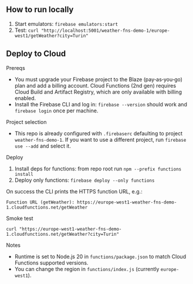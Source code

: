 ## How to run locally
1) Start emulators: `firebase emulators:start`
2) Test: `curl "http://localhost:5001/weather-fns-demo-1/europe-west1/getWeather?city=Turin"`

## Deploy to Cloud

Prereqs
- You must upgrade your Firebase project to the Blaze (pay‑as‑you‑go) plan and add a billing account. Cloud Functions (2nd gen) requires Cloud Build and Artifact Registry, which are only available with billing enabled.
- Install the Firebase CLI and log in: `firebase --version` should work and `firebase login` once per machine.

Project selection
- This repo is already configured with `.firebaserc` defaulting to project `weather-fns-demo-1`. If you want to use a different project, run `firebase use --add` and select it.

Deploy
1) Install deps for functions: from repo root run `npm --prefix functions install`
2) Deploy only functions: `firebase deploy --only functions`

On success the CLI prints the HTTPS function URL, e.g.:
```
Function URL (getWeather): https://europe-west1-weather-fns-demo-1.cloudfunctions.net/getWeather
```

Smoke test
```
curl "https://europe-west1-weather-fns-demo-1.cloudfunctions.net/getWeather?city=Turin"
```

Notes
- Runtime is set to Node.js 20 in `functions/package.json` to match Cloud Functions supported versions.
- You can change the region in `functions/index.js` (currently `europe-west1`).
